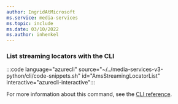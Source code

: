 ```yaml
---
author: IngridAtMicrosoft
ms.service: media-services 
ms.topic: include
ms.date: 03/10/2022
ms.author: inhenkel
---
```


### List streaming locators with the CLI

:::code language="azurecli" source="~/../media-services-v3-python/cli/code-snippets.sh" id="AmsStreamingLocatorList" interactive="azurecli-interactive":::

For more information about this command, see the [CLI reference](/cli/azure/ams/streaming-locator?view=azure-cli-latest#az-ams-streaming-locator-list).
